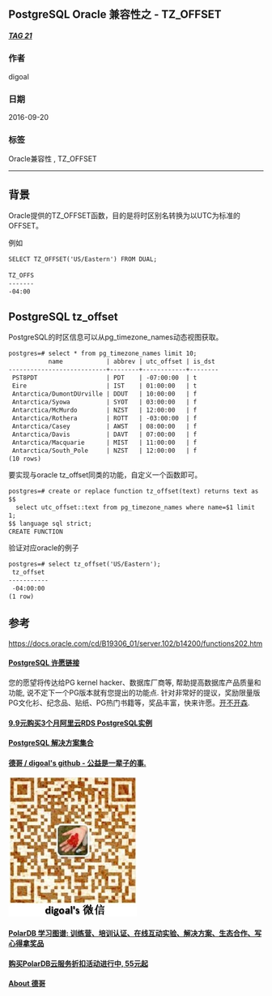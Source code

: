 ## PostgreSQL Oracle 兼容性之 - TZ_OFFSET
##### [TAG 21](../class/21.md)
          
### 作者         
digoal          
          
### 日期        
2016-09-20       
          
### 标签        
Oracle兼容性 , TZ_OFFSET  
          
----        
          
## 背景  
Oracle提供的TZ_OFFSET函数，目的是将时区别名转换为以UTC为标准的OFFSET。  
  
例如  
```
SELECT TZ_OFFSET('US/Eastern') FROM DUAL;

TZ_OFFS
-------
-04:00
```
  
## PostgreSQL tz_offset
PostgreSQL的时区信息可以从pg_timezone_names动态视图获取。  
```
postgres=# select * from pg_timezone_names limit 10;
           name            | abbrev | utc_offset | is_dst 
---------------------------+--------+------------+--------
 PST8PDT                   | PDT    | -07:00:00  | t
 Eire                      | IST    | 01:00:00   | t
 Antarctica/DumontDUrville | DDUT   | 10:00:00   | f
 Antarctica/Syowa          | SYOT   | 03:00:00   | f
 Antarctica/McMurdo        | NZST   | 12:00:00   | f
 Antarctica/Rothera        | ROTT   | -03:00:00  | f
 Antarctica/Casey          | AWST   | 08:00:00   | f
 Antarctica/Davis          | DAVT   | 07:00:00   | f
 Antarctica/Macquarie      | MIST   | 11:00:00   | f
 Antarctica/South_Pole     | NZST   | 12:00:00   | f
(10 rows)
```
  
要实现与oracle tz_offset同类的功能，自定义一个函数即可。  
```
postgres=# create or replace function tz_offset(text) returns text as $$
  select utc_offset::text from pg_timezone_names where name=$1 limit 1;
$$ language sql strict;
CREATE FUNCTION
```
  
验证对应oracle的例子  
```
postgres=# select tz_offset('US/Eastern');
 tz_offset 
-----------
 -04:00:00
(1 row)
```
    
## 参考  
  
https://docs.oracle.com/cd/B19306_01/server.102/b14200/functions202.htm  
  
  


  
  
  
  
  
  
  
  
  
  
  
  
  
  
  
  
  
  
  
  
  
  
  
  
  
  
  
  
  
  
  
  
  
  
  
  
  
  
  
  
  
  
  
  
  
  
  
  
  
  
  
  
  
  
  
  
  
  
  
  
  
  
  
  
  
  
  
  
  
  
  
  
  
#### [PostgreSQL 许愿链接](https://github.com/digoal/blog/issues/76 "269ac3d1c492e938c0191101c7238216")
您的愿望将传达给PG kernel hacker、数据库厂商等, 帮助提高数据库产品质量和功能, 说不定下一个PG版本就有您提出的功能点. 针对非常好的提议，奖励限量版PG文化衫、纪念品、贴纸、PG热门书籍等，奖品丰富，快来许愿。[开不开森](https://github.com/digoal/blog/issues/76 "269ac3d1c492e938c0191101c7238216").  
  
  
#### [9.9元购买3个月阿里云RDS PostgreSQL实例](https://www.aliyun.com/database/postgresqlactivity "57258f76c37864c6e6d23383d05714ea")
  
  
#### [PostgreSQL 解决方案集合](https://yq.aliyun.com/topic/118 "40cff096e9ed7122c512b35d8561d9c8")
  
  
#### [德哥 / digoal's github - 公益是一辈子的事.](https://github.com/digoal/blog/blob/master/README.md "22709685feb7cab07d30f30387f0a9ae")
  
  
![digoal's wechat](../pic/digoal_weixin.jpg "f7ad92eeba24523fd47a6e1a0e691b59")
  
  
#### [PolarDB 学习图谱: 训练营、培训认证、在线互动实验、解决方案、生态合作、写心得拿奖品](https://www.aliyun.com/database/openpolardb/activity "8642f60e04ed0c814bf9cb9677976bd4")
  
  
#### [购买PolarDB云服务折扣活动进行中, 55元起](https://www.aliyun.com/activity/new/polardb-yunparter?userCode=bsb3t4al "e0495c413bedacabb75ff1e880be465a")
  
  
#### [About 德哥](https://github.com/digoal/blog/blob/master/me/readme.md "a37735981e7704886ffd590565582dd0")
  
